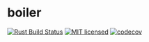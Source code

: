 boiler
======

[![Rust Build Status](https://github.com/m4tx/boiler/workflows/Rust%20CI/badge.svg)](https://github.com/m4tx/boiler/actions/workflows/rust.yml)
[![MIT licensed](https://img.shields.io/github/license/m4tx/boiler)](https://github.com/m4tx/boiler/blob/master/LICENSE)
[![codecov](https://codecov.io/gh/m4tx/boiler/branch/master/graph/badge.svg)](https://codecov.io/gh/m4tx/boiler)
